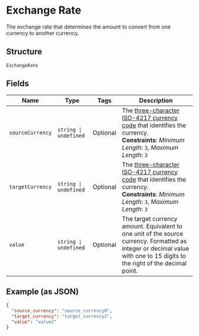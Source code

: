 
# Exchange Rate

The exchange rate that determines the amount to convert from one currency to another currency.

## Structure

`ExchangeRate`

## Fields

| Name | Type | Tags | Description |
|  --- | --- | --- | --- |
| `sourceCurrency` | `string \| undefined` | Optional | The [three-character ISO-4217 currency code](/api/rest/reference/currency-codes/) that identifies the currency.<br>**Constraints**: *Minimum Length*: `3`, *Maximum Length*: `3` |
| `targetCurrency` | `string \| undefined` | Optional | The [three-character ISO-4217 currency code](/api/rest/reference/currency-codes/) that identifies the currency.<br>**Constraints**: *Minimum Length*: `3`, *Maximum Length*: `3` |
| `value` | `string \| undefined` | Optional | The target currency amount. Equivalent to one unit of the source currency. Formatted as integer or decimal value with one to 15 digits to the right of the decimal point. |

## Example (as JSON)

```json
{
  "source_currency": "source_currency0",
  "target_currency": "target_currency2",
  "value": "value2"
}
```

